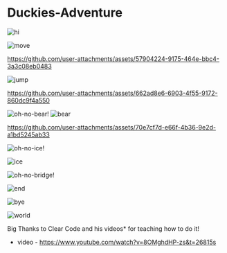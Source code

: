 # Duckies-Adventure

![hi](https://github.com/user-attachments/assets/e8759454-8766-4b49-afd7-8a47aaa91e1b)

![move](https://github.com/user-attachments/assets/08b38924-90ad-423c-a36b-809d071bd9d4)


https://github.com/user-attachments/assets/57904224-9175-464e-bbc4-3a3c08eb0483


![jump](https://github.com/user-attachments/assets/090f8da3-8fce-475b-803b-aeaf42e4bafa)


https://github.com/user-attachments/assets/662ad8e6-6903-4f55-9172-860dc9f4a550


![oh-no-bear!](https://github.com/user-attachments/assets/77f76697-f86b-4da1-b0d4-f2761a267a91)
![bear](https://github.com/user-attachments/assets/8ef45042-ef94-4e70-865d-e1f9c1f5a6e6)


https://github.com/user-attachments/assets/70e7cf7d-e66f-4b36-9e2d-a1bd5245ab33


![oh-no-ice!](https://github.com/user-attachments/assets/b2018468-a53f-4600-b7f2-394ca5634cb4)


![ice](https://github.com/user-attachments/assets/21099f0b-6b85-47f3-bcd5-b9391fdebf13)

![oh-no-bridge!](https://github.com/user-attachments/assets/7d65d126-4147-45bd-a179-c39f68b8206f)

![end](https://github.com/user-attachments/assets/ce818a18-b73c-44f2-a2a9-cb9c88929b65)


![bye](https://github.com/user-attachments/assets/9f3477d5-e1f0-4af7-be74-f49661ffcccf)

![world](https://github.com/user-attachments/assets/c2a48b26-ab2b-4257-b602-4134ad038aed)


Big Thanks to Clear Code and his videos* for teaching how to do it!

* video - https://www.youtube.com/watch?v=8OMghdHP-zs&t=26815s
